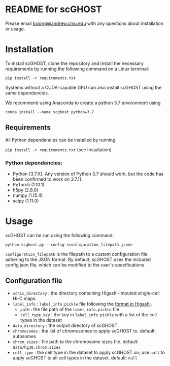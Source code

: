 # README for scGHOST
Please email kxiong@andrew.cmu.edu with any questions about installation or usage.

# Installation

To install scGHOST, clone the repository and install the necessary requirements by running the following command on a Linux terminal:

`pip install -r requirements.txt`

Systems without a CUDA-capable GPU can also install scGHOST using the same dependencies.

We recommend using Anaconda to create a python 3.7 environment using

`conda install --name scghost python=3.7`

## Requirements

All Python dependencies can be installed by running

`pip install -r requirements.txt` (see Installation)

### Python dependencies:

* Python (3.7.X). Any version of Python 3.7 should work, but the code has been confirmed to work on 3.7.11.
* PyTorch (1.10.1)
* h5py (2.8.0)
* numpy (1.15.4)
* scipy (1.11.0)

# Usage

scGHOST can be run using the following command:

`python scghost.py --config <configuration_filepath.json>`

`configuration_filepath` is the filepath to a custom configuration file adhering to the JSON format. By default, scGHOST uses the included config.json file, which can be modified to the user's specifications.

## Configuration file

- `schic_directory` : the directory containing Higashi-imputed single-cell Hi-C maps.
- `label_info` : `label_info.pickle` file following the [format in Higashi](https://github.com/ma-compbio/Higashi/wiki/Input-Files).
  - `path` : the file path of the `label_info.pickle` file
  - `cell_type_key` : the key in `label_info.pickle` with a list of the cell types in the dataset
- `data_directory` : the output directory of scGHOST
- `chromosomes` : the list of chromosomes to apply scGHOST to. default: autosomes
- `chrom_sizes` : file path to the chromosome sizes file. default: `data/hg38.chrom.sizes`
- `cell_type` : the cell type in the dataset to apply scGHOST on; use `null` to apply scGHOST to all cell types in the dataset. default: `null`
